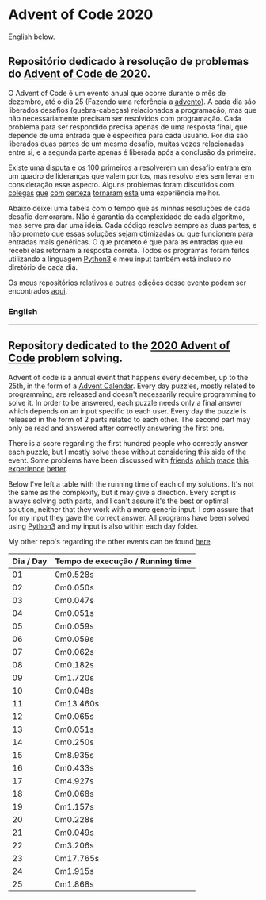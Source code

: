 # Advent of Code 2020
[English](#english) below.</br>

## Repositório dedicado à resolução de problemas do [Advent of Code de 2020](https://adventofcode.com/2020).

O Advent of Code é um evento anual que ocorre durante o mês de dezembro, até o dia 25 (Fazendo uma referência a [advento](https://pt.wikipedia.org/wiki/Advento)). A cada dia são liberados desafios (quebra-cabeças) relacionados a programação, mas que não necessariamente precisam ser resolvidos com programação. Cada problema para ser respondido precisa apenas de uma resposta final, que depende de uma entrada que é específica para cada usuário. Por dia são liberados duas partes de um mesmo desafio, muitas vezes relacionadas entre si, e a segunda parte apenas é liberada após a conclusão da primeira.

Existe uma disputa e os 100 primeiros a resolverem um desafio entram em um quadro de lideranças que valem pontos, mas resolvo eles sem levar em consideração esse aspecto. Alguns problemas foram discutidos com [colegas](https://github.com/heliocm) [que](https://github.com/molimat) [com](https://github.com/MariaBiancaIrace) [certeza](https://github.com/inascim) [tornaram](https://github.com/nandacassinelli) [esta](https://github.com/phpires) uma experiência melhor. 

Abaixo deixei uma tabela com o tempo que as minhas resoluções de cada desafio demoraram. Não é garantia da complexidade de cada algoritmo, mas serve pra dar uma ideia. Cada código resolve sempre as duas partes, e não prometo que essas soluções sejam otimizadas ou que funcionem para entradas mais genéricas. O que prometo é que para as entradas que eu recebi elas retornam a resposta correta. Todos os programas foram feitos utilizando a linguagem [Python3](https://www.python.org/) e meu input também está incluso no diretório de cada dia.

Os meus repositórios relativos a outras edições desse evento podem ser encontrados [aqui](https://github.com/naslausky?tab=repositories&q=adventofcode).


### English
--- 
## Repository dedicated to the [2020 Advent of Code](https://adventofcode.com/2020) problem solving.

Advent of code is a annual event that happens every december, up to the 25th, in the form of a [Advent Calendar](https://en.wikipedia.org/wiki/Advent_calendar). Every day puzzles, mostly related to programming, are released and doesn't necessarily require programming to solve it. In order to be answered, each puzzle needs only a final answer which depends on an input specific to each user. Every day the puzzle is released in the form of 2 parts related to each other. The second part may only be read and answered after correctly answering the first one.

There is a score regarding the first hundred people who correctly answer each puzzle, but I mostly solve these without considering this side of the event. Some problems have been discussed with [friends](https://github.com/heliocm) [which](https://github.com/molimat) [made](https://github.com/MariaBiancaIrace) [this](https://github.com/inascim) [experience](https://github.com/nandacassinelli) [better](https://github.com/phpires).

Below I've left a table with the running time of each of my solutions. It's not the same as the complexity, but it may give a direction. Every script is always solving both parts, and I can't assure it's the best or optimal solution, neither that they work with a more generic input. I *can* assure that for my input they gave the correct answer. All programs have been solved using [Python3](https://www.python.org/) and my input is also within each day folder.

My other repo's regarding the other events can be found [here](https://github.com/naslausky?tab=repositories&q=adventofcode).

| Dia / Day  |  Tempo de execução / Running time  |
| ------------------- | ------------------- |
|  01 |  0m0.528s |
|  02 |  0m0.050s |
|  03 |  0m0.047s |
|  04 |  0m0.051s |
|  05 |  0m0.059s |
|  06 |  0m0.059s |
|  07 |  0m0.062s |
|  08 |  0m0.182s |
|  09 |  0m1.720s |
|  10 |  0m0.048s |
|  11 |  0m13.460s |
|  12 |  0m0.065s |
|  13 |  0m0.051s |
|  14 |  0m0.250s |
|  15 |  0m8.935s |
|  16 |  0m0.433s |
|  17 |  0m4.927s |
|  18 |  0m0.068s |
|  19 |  0m1.157s |
|  20 |  0m0.228s |
|  21 |  0m0.049s |
|  22 |  0m3.206s |
|  23 |  0m17.765s |
|  24 |  0m1.915s |
|  25 |  0m1.868s |
